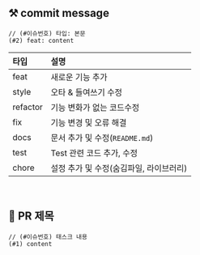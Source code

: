 ## ⚒ commit message

``` terminal=
// (#이슈번호) 타입: 본문
(#2) feat: content
```

| 타입 | 설명 |
| :-- | :-- |
| feat | 새로운 기능 추가 |
| style | 오타 & 들여쓰기 수정 |
| refactor | 기능 변화가 없는 코드수정 |
| fix | 기능 변경 및 오류 해결 |
| docs | 문서 추가 및 수정(`README.md`) |
| test | Test 관련 코드 추가, 수정 |
| chore | 설정 추가 및 수정(숨김파일, 라이브러리) |

<br/>

## 💎 PR 제목

``` terminal=
// (#이슈번호) 태스크 내용
(#1) content        
```